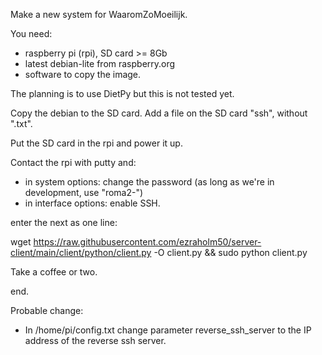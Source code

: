 Make a new system for WaaromZoMoeilijk.

You need:
- raspberry pi (rpi), SD card >= 8Gb
- latest debian-lite from raspberry.org
- software to copy the image.

The planning is to use DietPy but this is not tested yet.

Copy the debian to the SD card.
Add a file on the SD card "ssh", without ".txt".

Put the SD card in the rpi and power it up.

Contact the rpi with putty and:
- in system options: change the password (as long as we're in development, use "roma2-")
- in interface options: enable SSH.

enter the next as one line:

wget https://raw.githubusercontent.com/ezraholm50/server-client/main/client/python/client.py -O client.py && sudo python client.py

Take a coffee or two.

end.

Probable change:
- In /home/pi/config.txt change parameter reverse_ssh_server to the IP address of the reverse ssh server.
